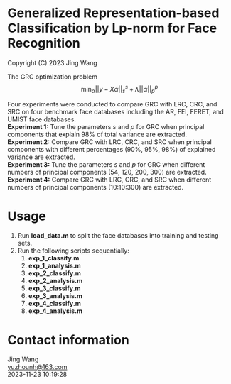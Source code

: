 # Generalized Representation-based Classification by Lp-norm for Face Recognition
Copyright (C) 2023 Jing Wang

The GRC optimization problem
$$\mathop{\min}_{\alpha}||y-X\alpha||_s^s+\lambda||\alpha||_p^p$$

Four experiments were conducted to compare GRC with LRC, CRC, and SRC on four benchmark face databases including the AR, FEI, FERET, and UMIST face databases.   
**Experiment 1:** Tune the parameters $s$ and $p$ for GRC when principal components that explain 98% of total variance are extracted.  
**Experiment 2:** Compare GRC with LRC, CRC, and SRC when principal components with different percentages (90%, 95%, 98%) of explained variance are extracted.   
**Experiment 3:** Tune the parameters $s$ and $p$ for GRC when different numbers of principal components (54, 120, 200, 300) are extracted.  
**Experiment 4:** Compare GRC with LRC, CRC, and SRC when different numbers of principal components (10:10:300) are extracted.  

# Usage
1. Run **load_data.m** to split the face databases into training and testing sets.
2. Run the following scripts sequentially:
   1) **exp_1_classify.m**
   2) **exp_1_analysis.m**
   3) **exp_2_classify.m**
   4) **exp_2_analysis.m**
   5) **exp_3_classify.m**
   6) **exp_3_analysis.m**
   7) **exp_4_classify.m**
   8) **exp_4_analysis.m**

# Contact information
Jing Wang  
yuzhounh@163.com   
2023-11-23 10:19:28  
